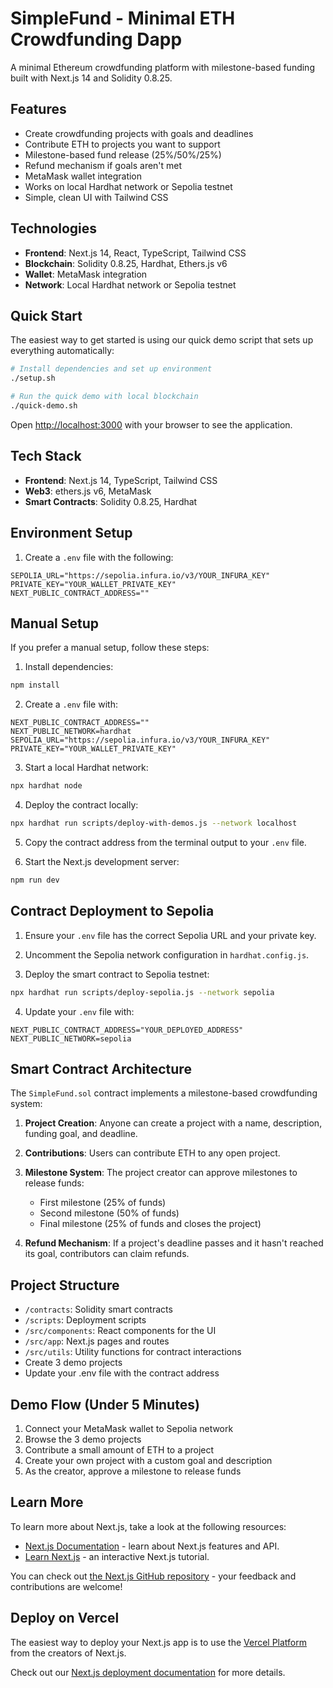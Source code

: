 # SimpleFund - Minimal ETH Crowdfunding Dapp

A minimal Ethereum crowdfunding platform with milestone-based funding built with Next.js 14 and Solidity 0.8.25.

## Features

- Create crowdfunding projects with goals and deadlines
- Contribute ETH to projects you want to support
- Milestone-based fund release (25%/50%/25%)
- Refund mechanism if goals aren't met
- MetaMask wallet integration
- Works on local Hardhat network or Sepolia testnet
- Simple, clean UI with Tailwind CSS

## Technologies

- **Frontend**: Next.js 14, React, TypeScript, Tailwind CSS
- **Blockchain**: Solidity 0.8.25, Hardhat, Ethers.js v6
- **Wallet**: MetaMask integration
- **Network**: Local Hardhat network or Sepolia testnet

## Quick Start

The easiest way to get started is using our quick demo script that sets up everything automatically:

```bash
# Install dependencies and set up environment
./setup.sh

# Run the quick demo with local blockchain
./quick-demo.sh
```

Open [http://localhost:3000](http://localhost:3000) with your browser to see the application.

## Tech Stack

- **Frontend**: Next.js 14, TypeScript, Tailwind CSS
- **Web3**: ethers.js v6, MetaMask
- **Smart Contracts**: Solidity 0.8.25, Hardhat

## Environment Setup

1. Create a `.env` file with the following:

```
SEPOLIA_URL="https://sepolia.infura.io/v3/YOUR_INFURA_KEY"
PRIVATE_KEY="YOUR_WALLET_PRIVATE_KEY"
NEXT_PUBLIC_CONTRACT_ADDRESS=""
```

## Manual Setup

If you prefer a manual setup, follow these steps:

1. Install dependencies:
```bash
npm install
```

2. Create a `.env` file with:
```
NEXT_PUBLIC_CONTRACT_ADDRESS=""
NEXT_PUBLIC_NETWORK=hardhat
SEPOLIA_URL="https://sepolia.infura.io/v3/YOUR_INFURA_KEY"
PRIVATE_KEY="YOUR_WALLET_PRIVATE_KEY"
```

3. Start a local Hardhat network:
```bash
npx hardhat node
```

4. Deploy the contract locally:
```bash
npx hardhat run scripts/deploy-with-demos.js --network localhost
```

5. Copy the contract address from the terminal output to your `.env` file.

6. Start the Next.js development server:
```bash
npm run dev
```

## Contract Deployment to Sepolia

1. Ensure your `.env` file has the correct Sepolia URL and your private key.

2. Uncomment the Sepolia network configuration in `hardhat.config.js`.

3. Deploy the smart contract to Sepolia testnet:
```bash
npx hardhat run scripts/deploy-sepolia.js --network sepolia
```

4. Update your `.env` file with:
```
NEXT_PUBLIC_CONTRACT_ADDRESS="YOUR_DEPLOYED_ADDRESS"
NEXT_PUBLIC_NETWORK=sepolia
```

## Smart Contract Architecture

The `SimpleFund.sol` contract implements a milestone-based crowdfunding system:

1. **Project Creation**: Anyone can create a project with a name, description, funding goal, and deadline.

2. **Contributions**: Users can contribute ETH to any open project.

3. **Milestone System**: The project creator can approve milestones to release funds:
   - First milestone (25% of funds)
   - Second milestone (50% of funds)
   - Final milestone (25% of funds and closes the project)

4. **Refund Mechanism**: If a project's deadline passes and it hasn't reached its goal, contributors can claim refunds.

## Project Structure

- `/contracts`: Solidity smart contracts
- `/scripts`: Deployment scripts
- `/src/components`: React components for the UI
- `/src/app`: Next.js pages and routes
- `/src/utils`: Utility functions for contract interactions
- Create 3 demo projects
- Update your .env file with the contract address

## Demo Flow (Under 5 Minutes)

1. Connect your MetaMask wallet to Sepolia network
2. Browse the 3 demo projects
3. Contribute a small amount of ETH to a project
4. Create your own project with a custom goal and description
5. As the creator, approve a milestone to release funds

## Learn More

To learn more about Next.js, take a look at the following resources:

- [Next.js Documentation](https://nextjs.org/docs) - learn about Next.js features and API.
- [Learn Next.js](https://nextjs.org/learn) - an interactive Next.js tutorial.

You can check out [the Next.js GitHub repository](https://github.com/vercel/next.js) - your feedback and contributions are welcome!

## Deploy on Vercel

The easiest way to deploy your Next.js app is to use the [Vercel Platform](https://vercel.com/new?utm_medium=default-template&filter=next.js&utm_source=create-next-app&utm_campaign=create-next-app-readme) from the creators of Next.js.

Check out our [Next.js deployment documentation](https://nextjs.org/docs/app/building-your-application/deploying) for more details.

